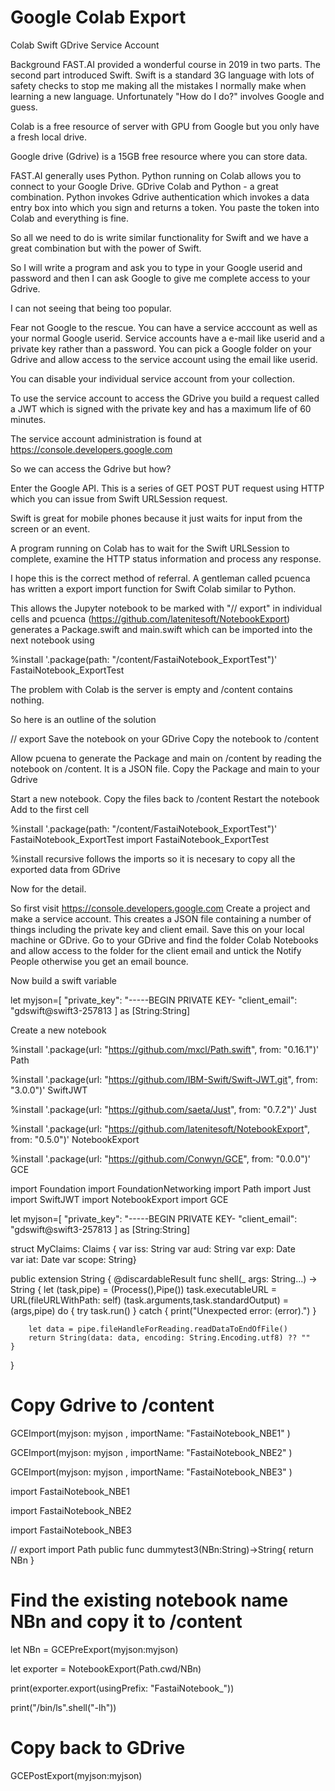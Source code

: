 # Google Colab Export

Colab Swift GDrive Service Account

Background FAST.AI provided a wonderful course in 2019 in two parts. The second part introduced Swift. 
Swift is a standard 3G language with lots of safety checks to stop me making all the mistakes I normally make when learning a new language. 
Unfortunately "How do I do?" involves Google and guess.

Colab is a free resource of server with GPU from Google but you only have a fresh local drive.

Google drive  (Gdrive) is a 15GB free resource where you can store data.

FAST.AI generally uses Python. Python running on Colab allows you to connect to your Google Drive. 
GDrive Colab and Python - a great combination. 
Python invokes Gdrive authentication which invokes a data entry box into which you sign and returns a token.
You paste the token into Colab and everything is fine.

So all we need to do is write similar functionality for Swift and we have a great combination but with the power of Swift.

So I will write a program and ask you to type in your Google userid and password and then I can ask Google to give me complete access to your Gdrive.

I can not seeing that being too popular.

Fear not Google to the rescue. You can have a service acccount as well as your normal Google userid. Service accounts have a e-mail like userid and a private key rather than a password. You can pick a Google folder on your Gdrive and allow access to the service account using the email like userid.

You can disable your individual service account from your collection.

To use the service account to access the GDrive you build a request called a JWT which is signed with the private key and has a maximum life of 60 minutes.

The service account administration is found at https://console.developers.google.com

So we can access the Gdrive but how?

Enter the Google API. This is a series of GET POST PUT request using HTTP which you can issue from Swift URLSession request.

Swift is great for mobile phones because it just waits for input from the screen or an event. 

A program running on Colab has to wait for the Swift URLSession to complete, examine the HTTP status information and process any response.

I hope this is the correct method of referral. A gentleman called pcuenca has written a export import function for Swift Colab similar to Python.

This allows the Jupyter notebook to be marked with "// export" in individual cells and pcuenca (https://github.com/latenitesoft/NotebookExport) generates a Package.swift and main.swift  which can be imported into the next notebook using 

%install '.package(path: "/content/FastaiNotebook_ExportTest")' FastaiNotebook_ExportTest

The problem with Colab is the server is empty and /content contains nothing.

So here is an outline of the solution

// export
Save the notebook on your GDrive
Copy the notebook to /content

Allow pcuena to generate the Package and main on /content by reading the notebook on /content. It is a JSON file.
Copy the Package and main to your Gdrive

Start a new notebook.
Copy the files back to /content
Restart the notebook
Add to the first cell

%install '.package(path: "/content/FastaiNotebook_ExportTest")' FastaiNotebook_ExportTest
import FastaiNotebook_ExportTest

%install recursive follows the imports so it is necesary to copy all the exported data from GDrive 

Now for the detail. 

So first visit  https://console.developers.google.com
Create a project and make a service account.
This creates a JSON file containing a number of things including the private key and client email. Save this on your local machine or GDrive.
Go to your GDrive and find the folder Colab Notebooks and allow access to the folder for the client email and untick the Notify People otherwise you get an email bounce.

Now build a swift variable

let myjson=[ 
  "private_key": "-----BEGIN PRIVATE KEY-
  "client_email": "gdswift@swift3-257813
] as [String:String]

Create a new notebook

%install '.package(url: "https://github.com/mxcl/Path.swift", from: "0.16.1")' Path

%install '.package(url: "https://github.com/IBM-Swift/Swift-JWT.git", from: "3.0.0")' SwiftJWT

%install '.package(url: "https://github.com/saeta/Just", from: "0.7.2")' Just

%install '.package(url: "https://github.com/latenitesoft/NotebookExport", from: "0.5.0")' NotebookExport

%install '.package(url: "https://github.com/Conwyn/GCE", from: "0.0.0")' GCE

import Foundation
import FoundationNetworking
import Path
import Just
import SwiftJWT
import NotebookExport
import GCE


let myjson=[ 
  "private_key": "-----BEGIN PRIVATE KEY-
  "client_email": "gdswift@swift3-257813
] as [String:String]

struct MyClaims: Claims {
                 var iss: String
                 var  aud: String
                 var  exp: Date  
                 var iat: Date 
                 var scope: String}

public extension String {
    @discardableResult
    func shell(_ args: String...) -> String
    {
        let (task,pipe) = (Process(),Pipe())
        task.executableURL = URL(fileURLWithPath: self)
        (task.arguments,task.standardOutput) = (args,pipe)
        do    { try task.run() }
        catch { print("Unexpected error: \(error).") }

        let data = pipe.fileHandleForReading.readDataToEndOfFile()
        return String(data: data, encoding: String.Encoding.utf8) ?? ""
    }
}

# Copy Gdrive to /content

GCEImport(myjson: myjson , importName: "FastaiNotebook_NBE1" )

GCEImport(myjson: myjson , importName: "FastaiNotebook_NBE2" )

GCEImport(myjson: myjson , importName: "FastaiNotebook_NBE3" )

import FastaiNotebook_NBE1

import FastaiNotebook_NBE2

import FastaiNotebook_NBE3

// export
import Path
public func dummytest3(NBn:String)->String{
return NBn
}

# Find the existing notebook name NBn and copy it to /content

let NBn = GCEPreExport(myjson:myjson)


let exporter = NotebookExport(Path.cwd/NBn)

print(exporter.export(usingPrefix: "FastaiNotebook_"))

print("/bin/ls".shell("-lh"))

# Copy back to GDrive 

GCEPostExport(myjson:myjson)





